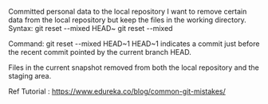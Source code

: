 Committed personal data to the local repository
I want to remove certain data from the local repository but keep the files in the working directory.
Syntax:
git reset --mixed HEAD~
git reset --mixed <commit-id>

Command: git reset --mixed HEAD~1
HEAD~1 indicates a commit just before the recent commit pointed by the current branch HEAD.

Files in the current snapshot removed from both the local repository and the staging area.


Ref Tutorial : https://www.edureka.co/blog/common-git-mistakes/

